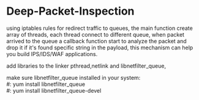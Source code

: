 # Deep-Packet-Inspection
using iptables rules for redirect traffic to queues, the main function create array of threads, each thread connect to different queue, when packet arrived to the queue a callback function start to analyze the packet and drop it if it's found specific string in the payload, this mechanism can help you build IPS/IDS/WAF applications.

add libraries to the linker
pthread,netlink and libnetfilter_queue,

make sure libnetfilter_queue installed in your system:<br />
#: yum install libnetfilter_queue<br />
#: yum install libnetfilter_queue-devel
